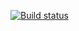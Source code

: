 [![Build status](https://ci.appveyor.com/api/projects/status/1r3x3orvdow4b97x/branch/master?svg=true)](https://ci.appveyor.com/project/Satura/aqa-2-3-1/branch/master)
